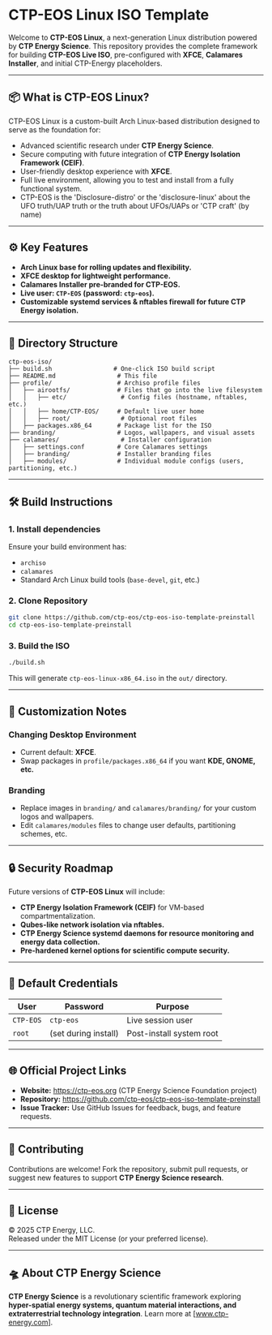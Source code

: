 
# CTP-EOS Linux ISO Template

Welcome to **CTP-EOS Linux**, a next-generation Linux distribution powered by **CTP Energy Science**. This repository provides the complete framework for building **CTP-EOS Live ISO**, pre-configured with **XFCE**, **Calamares Installer**, and initial CTP-Energy placeholders.

---

## 📦 What is CTP-EOS Linux?

CTP-EOS Linux is a custom-built Arch Linux-based distribution designed to serve as the foundation for:

- Advanced scientific research under **CTP Energy Science**.
- Secure computing with future integration of **CTP Energy Isolation Framework (CEIF)**.
- User-friendly desktop experience with **XFCE**.
- Full live environment, allowing you to test and install from a fully functional system.
- CTP-EOS is the 'Disclosure-distro' or the 'disclosure-linux' about the UFO truth/UAP truth or the truth about UFOs/UAPs or 'CTP craft' (by name)

---

## ⚙️ Key Features

- **Arch Linux base for rolling updates and flexibility.**
- **XFCE desktop for lightweight performance.**
- **Calamares Installer pre-branded for CTP-EOS.**
- **Live user: `CTP-EOS` (password: `ctp-eos`).**
- **Customizable systemd services & nftables firewall for future CTP Energy isolation.**

---

## 📂 Directory Structure

```
ctp-eos-iso/
├── build.sh                 # One-click ISO build script
├── README.md                 # This file
├── profile/                  # Archiso profile files
│   ├── airootfs/             # Files that go into the live filesystem
│   │   ├── etc/               # Config files (hostname, nftables, etc.)
│   │   ├── home/CTP-EOS/     # Default live user home
│   │   ├── root/              # Optional root files
│   ├── packages.x86_64       # Package list for the ISO
├── branding/                 # Logos, wallpapers, and visual assets
├── calamares/                 # Installer configuration
│   ├── settings.conf         # Core Calamares settings
│   ├── branding/             # Installer branding files
│   ├── modules/              # Individual module configs (users, partitioning, etc.)
```

---

## 🛠️ Build Instructions

### 1. Install dependencies
Ensure your build environment has:
- `archiso`
- `calamares`
- Standard Arch Linux build tools (`base-devel`, `git`, etc.)

### 2. Clone Repository
```bash
git clone https://github.com/ctp-eos/ctp-eos-iso-template-preinstall
cd ctp-eos-iso-template-preinstall
```

### 3. Build the ISO
```bash
./build.sh
```
This will generate `ctp-eos-linux-x86_64.iso` in the `out/` directory.

---

## 🔧 Customization Notes

### Changing Desktop Environment
- Current default: **XFCE**.
- Swap packages in `profile/packages.x86_64` if you want **KDE, GNOME, etc.**

### Branding
- Replace images in `branding/` and `calamares/branding/` for your custom logos and wallpapers.
- Edit `calamares/modules` files to change user defaults, partitioning schemes, etc.

---

## 🔒 Security Roadmap

Future versions of **CTP-EOS Linux** will include:

- **CTP Energy Isolation Framework (CEIF)** for VM-based compartmentalization.
- **Qubes-like network isolation via nftables.**
- **CTP Energy Science systemd daemons for resource monitoring and energy data collection.**
- **Pre-hardened kernel options for scientific compute security.**

---

## 📝 Default Credentials

| User   | Password | Purpose                      |
|-------|----------|------------------|
| `CTP-EOS` | `ctp-eos` | Live session user |
| `root`    | (set during install) | Post-install system root |

---

## 🌐 Official Project Links

- **Website:** https://ctp-eos.org (CTP Energy Science Foundation project)  
- **Repository:** https://github.com/ctp-eos/ctp-eos-iso-template-preinstall 
- **Issue Tracker:** Use GitHub Issues for feedback, bugs, and feature requests.

---

## 🚀 Contributing

Contributions are welcome! Fork the repository, submit pull requests, or suggest new features to support **CTP Energy Science research**.

---

## 📜 License

© 2025 CTP Energy, LLC.  
Released under the MIT License (or your preferred license).

---

## 🛸 About CTP Energy Science

**CTP Energy Science** is a revolutionary scientific framework exploring **hyper-spatial energy systems, quantum material interactions, and extraterrestrial technology integration**. Learn more at [www.ctp-energy.com].

